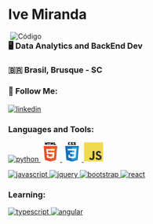 <h1 align="left">Ive Miranda</h1>
<img src="https://user-images.githubusercontent.com/78173803/122679117-00aa0300-d1c0-11eb-89d4-a94bc182a5f5.png" min-width="500px" max-width="500px" width="500px" align="right" alt="Código">
<h3 align="left">🖥️ Data Analytics and BackEnd Dev</h3>

<h3>🇧🇷 Brasil, Brusque - SC </h3>

<h3 align="left">🌺 Follow Me:</h3>
<p align="left"><a href="https://www.linkedin.com/in/ivemiranda/" target="_blank"><img align="center" src="https://cdn.jsdelivr.net/npm/simple-icons@3.0.1/icons/linkedin.svg" alt="linkedin" height="30" width="40" /></a></p>

<h3 align="left">Languages and Tools:</h3>
<p align="left">
<a href="https://www.w3schools.com/python/" target="_blank"> <img src="https://user-images.githubusercontent.com/78173803/122679516-8e3a2280-d1c1-11eb-9c58-471a3a4deab3.png" alt="python" width="40" height="40"/> </a>  
<a href="https://www.w3.org/html/" target="_blank"> <img src="https://raw.githubusercontent.com/devicons/devicon/master/icons/html5/html5-original-wordmark.svg" alt="html5" width="40" height="40"/> </a>
<a href="https://www.w3schools.com/css/" target="_blank"> <img src="https://raw.githubusercontent.com/devicons/devicon/master/icons/css3/css3-original-wordmark.svg" alt="css3" width="40" height="40"/> </a> 
<a href="https://developer.mozilla.org/en-US/docs/Web/JavaScript" target="_blank"> <img src="https://raw.githubusercontent.com/devicons/devicon/master/icons/javascript/javascript-original.svg" alt="javascript" width="40" height="40"/> </a>
  
  <a href="https://www.w3schools.com/nodejs/" target="_blank"> <img src="https://user-images.githubusercontent.com/78173803/122679635-07d21080-d1c2-11eb-9cd6-599992892d1b.png" alt="javascript" width="40" height="40"/> </a>
<a href="https://www.w3schools.com/jquery/jquery_intro.asp" target="_blank"> <img src="https://user-images.githubusercontent.com/78173803/122679302-af4e4380-d1c0-11eb-8b29-af49491288dc.png" alt="jquery" width="40" height="40"/> </a>
<a href="https://www.w3schools.com/bootstrap4/" target="_blank"> <img src="https://user-images.githubusercontent.com/78173803/122679417-24ba1400-d1c1-11eb-8d9d-32f2816d5b7f.png" alt="bootstrap" width="40" height="40"/> </a>
<a href="https://www.w3schools.com/react/" target="_blank"> <img src="https://user-images.githubusercontent.com/78173803/122679739-65fef380-d1c2-11eb-9e27-fe901f8e5efc.png" alt="react" width="40" height="40"/> </a>

<h3 align="left">Learning:</h3>
<a href="https://www.w3spoint.com/typescript-tutorial" target="_blank"> <img src="https://user-images.githubusercontent.com/78173803/122679818-b6765100-d1c2-11eb-887c-b8753589be3c.png" alt="typescript" width="40" height="40"/> </a>
<a href="https://www.w3schools.com/angular/" target="_blank"> <img src="https://user-images.githubusercontent.com/78173803/122679880-02c19100-d1c3-11eb-9dcd-71cccbd4ce04.png" alt="angular" width="40" height="40"/> </a>

